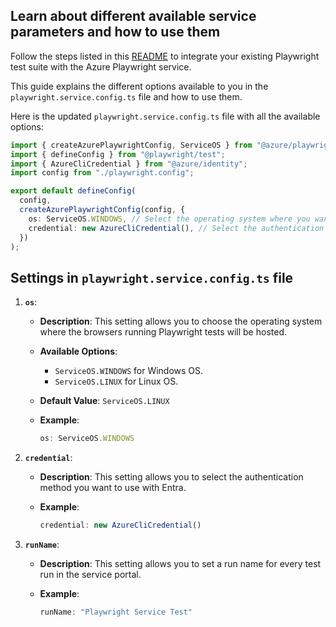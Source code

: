## Learn about different available service parameters and how to use them

Follow the steps listed in this [README](https://github.com/Azure/azure-sdk-for-js/blob/main/sdk/loadtesting/playwright/README.md) to integrate your existing Playwright test suite with the Azure Playwright service.

This guide explains the different options available to you in the `playwright.service.config.ts` file and how to use them.

Here is the updated `playwright.service.config.ts` file with all the available options:

```typescript
import { createAzurePlaywrightConfig, ServiceOS } from "@azure/playwright";
import { defineConfig } from "@playwright/test";
import { AzureCliCredential } from "@azure/identity";
import config from "./playwright.config";

export default defineConfig(
  config,
  createAzurePlaywrightConfig(config, {
    os: ServiceOS.WINDOWS, // Select the operating system where you want to run tests.
    credential: new AzureCliCredential(), // Select the authentication method you want to use with Entra.
  })
);

```

## Settings in `playwright.service.config.ts` file

1. **`os`**:
    - **Description**: This setting allows you to choose the operating system where the browsers running Playwright tests will be hosted.
    - **Available Options**:
        - `ServiceOS.WINDOWS` for Windows OS.
        - `ServiceOS.LINUX` for Linux OS.
    - **Default Value**: `ServiceOS.LINUX`
    - **Example**:

      ```typescript
      os: ServiceOS.WINDOWS
      ```

2. **`credential`**:
    - **Description**: This setting allows you to select the authentication method you want to use with Entra.
    - **Example**:

      ```typescript
      credential: new AzureCliCredential()
      ```

4. **`runName`**:
    - **Description**: This setting allows you to set a run name for every test run in the service portal.
    - **Example**:

      ```typescript
      runName: "Playwright Service Test" 
      ```
